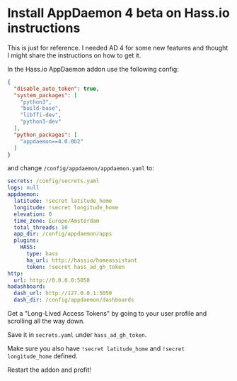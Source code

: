 # Install AppDaemon 4 beta on Hass.io instructions

This is just for reference. I needed AD 4 for some new features and thought I might share the instructions on how to get it.

In the Hass.io AppDaemon addon use the following config:
```json
{
  "disable_auto_token": true,
  "system_packages": [
    "python3",
    "build-base",
    "libffi-dev",
    "python3-dev"
  ],
  "python_packages": [
    "appdaemon==4.0.0b2"
  ]
}
```
and change `/config/appdaemon/appdaemon.yaml` to:
```yaml
secrets: /config/secrets.yaml
logs: null
appdaemon:
  latitude: !secret latitude_home
  longitude: !secret longitude_home
  elevation: 0
  time_zone: Europe/Amsterdam
  total_threads: 10
  app_dir: /config/appdaemon/apps
  plugins:
    HASS:
      type: hass
      ha_url: http://hassio/homeassistant
      token: !secret hass_ad_gh_token
http:
  url: http://0.0.0.0:5050
hadashboard:
  dash_url: http://127.0.0.1:5050
  dash_dir: /config/appdaemon/dashboards
```

Get a "Long-Lived Access Tokens" by going to your user profile and scrolling all the way down.

Save it in `secrets.yaml` under `hass_ad_gh_token`.

Make sure you also have `!secret latitude_home` and `!secret longitude_home` defined.

Restart the addon and profit!
